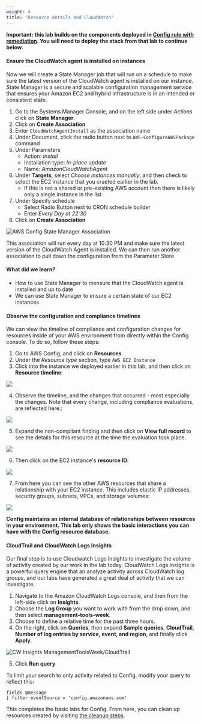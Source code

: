 ```yaml
---
weight: 4
title: "Resource details and CloudWatch"
---
```


**Important: this lab builds on the components deployed in [Config rule with remediation](../configrule-with-remediation). You will need to deploy the stack from that lab to continue below.**

#### Ensure the CloudWatch agent is installed on instances
 
Now we will create a State Manager job that will run on a schedule to make sure the latest version of the CloudWatch agent is installed on our instance. State Manager is a secure and scalable configuration management service that ensures your Amazon EC2 and hybrid infrastructure is in an intended or consistent state.
 
1. Go to the Systems Manager Console, and on the left side under *Actions* click on **State Manager**. 
2. Click on **Create Association** 
3. Enter ```CloudWatchAgentInstall``` as the association name
4. Under Document, click the radio button next to ```AWS-ConfigureAWSPackage``` command
5. Under Parameters 
      - Action: *Install*
      - Installation type: *In-place update*
      - Name: *AmazonCloudWatchAgent*
6. Under **Targets**, select *Choose instances manually*, and then check to select the EC2 instance that you craeted earlier in the lab. 
      - If this is not a shared or pre-existing AWS account then there is likely only a single instance in the list
7. Under Specify schedule 
      - Select Radio Button next to CRON schedule builder 
      - Enter *Every Day at 22:30*
8. Click on **Create Association** 

![AWS Config State Manager Association](../images/configssmassociation.png)
 
This association will run every day at 10:30 PM and make sure the latest version of the CloudWatch Agent is installed. We can then run another association to pull down the configuration from the Parameter Store 
 
#### What did we learn? 
 
  - How to use State Manager to mensure that the CloudWatch agent is installed and up to date
  - We can use State Manager to ensure a certain state of our EC2 instances 

#### Observe the configuration and compliance timelines
 
We can view the timeline of compliance and configuration changes for resources inside of your AWS environment from directly within the Config console. To do so, follow these steps:
 
1. Go to AWS Config, and click on **Resources**
2. Under the *Resource type* section, type ```AWS EC2 Instance```
3. Click into the instance we deployed earlier in this lab, and then click on **Resource timeline**:

![](../images/configtimeline.png) 

4. Observe the timeline, and the changes that occurred - most especially the changes. Note that every change, including compliance evaluations, are reflected here.:

![](../images/ConfigConfigurationTimeline.png)

5. Expand the non-compliant finding and then click on **View full record** to see the details for this resource at the time the evaluation took place.

![](../images/ConfigConfigurationTimeline2.png)

6. Then click on the EC2 instance's **resource ID**:

![](../images/ConfigConfigurationTimeline3.png)

7. From here you can see the other AWS resources that share a relationship with your EC2 instance. This includes elastic IP addresses, security groups, subnets, VPCs, and storage volumes:

![](../images/ConfigConfigurationTimeline4.png)

**Config maintains an internal database of relationships between resources in your environment. This lab only shows the basic interactions you can have with the Config resource database.**

#### CloudTrail and CloudWatch Logs Insights

Our final step is to use Cloudwatch Logs Insights to investigate the volume of activity created by our work in the lab today. CloudWatch Logs Insights is a powerful query engine that an analyze activity across CloudWatch log groups, and our labs have generated a great deal of activity that we can investigate.

1. Navigate to the Amazon CloudWatch Logs console, and then from the left-side click on **Insights**.
2. Choose the **Log Group** you want to work with from the drop down, and then select **management-tools-week**.
3. Choose to define a relative time for the past three hours.
4. On the right, click on **Queries**, then expand **Sample queries**, **CloudTrail**, **Number of log entries by service, event, and region**, and finally click **Apply**.

![CW Insights ManagementToolsWeek/CloudTrail](../images/cloudwatchinsights.png)

5. Click **Run query**

To limit your search to only activity related to Config, modify your query to reflect this:

```
fields @message
| filter eventSource = 'config.amazonaws.com'
```

This completes the basic labs for Config. From here, you can clean up resources created by visiting [the cleanup steps](../cleanup).